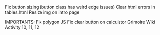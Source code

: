 Fix button sizing (button class has weird edge issues)
Clear html errors in tables.html
Resize img on intro page

IMPORTANTS:
Fix polygon JS
Fix clear button on calculator
Grimoire Wiki
Activity 10, 11, 12